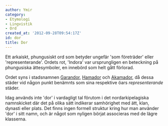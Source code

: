 ```yaml
---
author: Ymir
category:
- Etymologi
- Lingvistik
- Ord
created_at: '2012-09-28T09:54:17Z'
id: dor
title: Dor
---
```

Ett arkaiskt, phungusiskt ord som betyder ungefär 'som företräder' eller 'representerande'. Ordets rot, 'Indora' var ursprungligen en beteckning på phungusiska ättesymboler, en innebörd som helt gått förlorad.

Ordet syns i stadsnamnen [Garandor], [Hamador] och [Akamador], då dessa städer vid någon punkt benämnts som sina respektive öars *representerande* städer.

Idag används inte 'dor' i vardagligt tal förutom i det nordarkipelagiska namnskicket där det på olika sätt indikerar samhörighet med ätt, klan, dynasti eller plats. Det finns ingen formell struktur kring hur man använder 'dor' i sitt namn, och är något som nyligen börjat associeras med de lägre klasserna.

  [Garandor]: Garandor
  [Hamador]: Hamador
  [Akamador]: Akamador